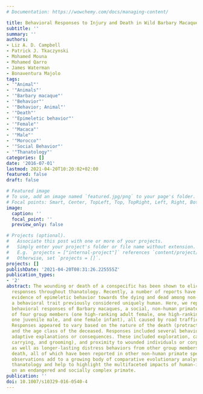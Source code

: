 ```yaml
---
# Documentation: https://wowchemy.com/docs/managing-content/

title: Behavioral Responses to Injury and Death in Wild Barbary Macaques (Macaca Sylvanus)
subtitle: ''
summary: ''
authors:
- Liz A. D. Campbell
- Patrick J. Tkaczynski
- Mohamed Mouna
- Mohamed Qarro
- James Waterman
- Bonaventura Majolo
tags:
- '"Animal"'
- '"Animals"'
- '"Barbary macaque"'
- '"Behavior"'
- '"Behavior; Animal"'
- '"Death"'
- '"Epimeletic behavior"'
- '"Female"'
- '"Macaca"'
- '"Male"'
- '"Morocco"'
- '"Social Behavior"'
- '"Thanatology"'
categories: []
date: '2016-07-01'
lastmod: 2021-04-20T10:20:02+02:00
featured: false
draft: false

# Featured image
# To use, add an image named `featured.jpg/png` to your page's folder.
# Focal points: Smart, Center, TopLeft, Top, TopRight, Left, Right, BottomLeft, Bottom, BottomRight.
image:
  caption: ''
  focal_point: ''
  preview_only: false

# Projects (optional).
#   Associate this post with one or more of your projects.
#   Simply enter your project's folder or file name without extension.
#   E.g. `projects = ["internal-project"]` references `content/project/deep-learning/index.md`.
#   Otherwise, set `projects = []`.
projects: []
publishDate: '2021-04-20T08:31:26.225555Z'
publication_types:
- '2'
abstract: The wounding or death of a conspecific has been shown to elicit varied behavioral
  responses throughout thanatology. Recently, a number of reports have presented contentious
  evidence of epimeletic behavior towards the dying and dead among non-human animals,
  a behavioral trait previously considered uniquely human. Here, we report on the
  behavioral responses of Barbary macaques, a social, non-human primate, to the deaths
  of four group members (one high-ranking adult female, one high-ranking adult male,
  one juvenile male, and one female infant), all caused by road traffic accidents.
  Responses appeared to vary based on the nature of the death (protracted or instant)
  and the age class of the deceased. Responses included several behaviors with potential
  adaptive explanations or consequences. These included exploration, caretaking (guarding,
  carrying, and grooming), and proximity to wounded individuals or corpses, and immediate
  as well as longer-lasting distress behaviors from other group members following
  death, all of which have been reported in other non-human primate species. These
  observations add to a growing body of comparative evolutionary analysis of primate
  thanatology and help to highlight the multifaceted impacts of human-induced fatalities
  on an endangered and socially complex primate.
publication: ''
doi: 10.1007/s10329-016-0540-4
---
```

